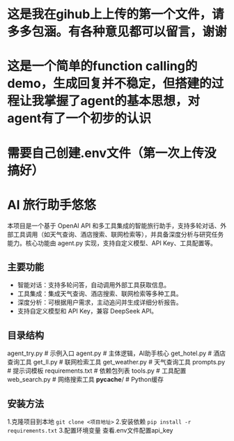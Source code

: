 # 这是我在gihub上上传的第一个文件，请多多包涵。有各种意见都可以留言，谢谢
# 这是一个简单的function calling的demo，生成回复并不稳定，但搭建的过程让我掌握了agent的基本思想，对agent有了一个初步的认识

# 需要自己创建.env文件（第一次上传没搞好）


# AI 旅行助手悠悠
本项目是一个基于 OpenAI API 和多工具集成的智能旅行助手，支持多轮对话、外部工具调用（如天气查询、酒店搜索、联网检索等），并具备深度分析与研究任务能力。核心功能由 agent.py 实现，支持自定义模型、API Key、工具配置等。

## 主要功能
- 智能对话：支持多轮问答，自动调用外部工具获取信息。
- 工具集成：集成天气查询、酒店搜索、联网检索等多种工具。
- 深度分析：可根据用户需求，主动追问并生成详细分析报告。
- 支持自定义模型和 API Key，兼容 DeepSeek API。

## 目录结构
agent_try.py         # 示例入口
agent.py             # 主体逻辑，AI助手核心
get_hotel.py         # 酒店查询工具
get_ll.py            # 联网检索工具
get_weather.py       # 天气查询工具
prompts.py           # 提示词模板
requirements.txt     # 依赖包列表
tools.py             # 工具配置
web_search.py        # 网络搜索工具
__pycache__/         # Python缓存

## 安装方法
1.克隆项目到本地
```git clone <项目地址>```
2.安装依赖
```pip install -r requirements.txt```
3.配置环境变量
查看.env文件配置api_key
